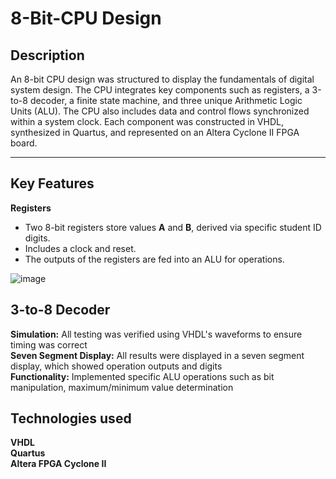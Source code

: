 # 8-Bit-CPU Design

## Description
An 8-bit CPU design was structured to display the fundamentals of digital system design. The CPU integrates key components such as registers, a 3-to-8 decoder, a finite state machine, and three unique Arithmetic Logic Units (ALU). The CPU also includes data and control flows synchronized within a system clock. Each component was constructed in VHDL, synthesized in Quartus, and represented on an Altera Cyclone II FPGA board.

---

## Key Features

**Registers**
- Two 8-bit registers store values **A** and **B**, derived via specific student ID digits.
- Includes a clock and reset.
- The outputs of the registers are fed into an ALU for operations.
  
![image](https://github.com/user-attachments/assets/5e27d4aa-2c93-4a2a-9d14-3b9f8e054918)

**3-to-8 Decoder** 
- 
<b>Simulation:</b> All testing was verified using VHDL's waveforms to ensure timing was correct<br> 
<b>Seven Segment Display:</b> All results were displayed in a seven segment display, which showed operation outputs and digits <br>
<b>Functionality:</b> Implemented specific ALU operations such as bit manipulation, maximum/minimum value determination

## Technologies used
<b>VHDL</b><br>
<b>Quartus</b><br>
<b>Altera FPGA Cyclone II</b><br>

